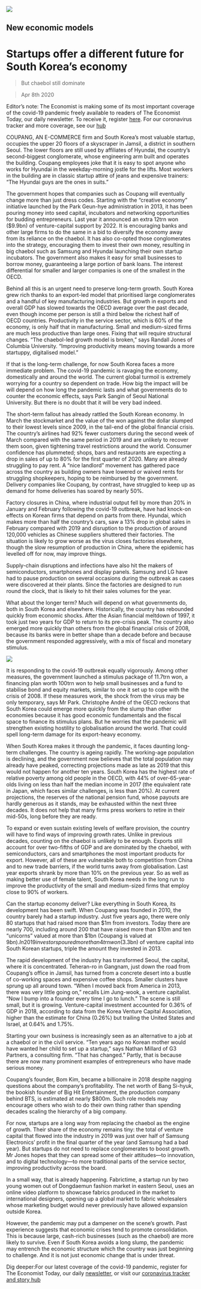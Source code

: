 ![](./images/20200411_SRP099_0.jpg)

## New economic models

# Startups offer a different future for South Korea’s economy

> But chaebol still dominate

> Apr 8th 2020

Editor’s note: The Economist is making some of its most important coverage of the covid-19 pandemic freely available to readers of The Economist Today, our daily newsletter. To receive it, register [here](https://www.economist.com//newslettersignup). For our coronavirus tracker and more coverage, see our [hub](https://www.economist.com//coronavirus)

COUPANG, AN E-COMMERCE firm and South Korea’s most valuable startup, occupies the upper 20 floors of a skyscraper in Jamsil, a district in southern Seoul. The lower floors are still used by affiliates of Hyundai, the country’s second-biggest conglomerate, whose engineering arm built and operates the building. Coupang employees joke that it is easy to spot anyone who works for Hyundai in the weekday-morning jostle for the lifts. Most workers in the building are in classic startup attire of jeans and expensive trainers: “The Hyundai guys are the ones in suits.”

The government hopes that companies such as Coupang will eventually change more than just dress codes. Starting with the “creative economy” initiative launched by the Park Geun-hye administration in 2013, it has been pouring money into seed capital, incubators and networking opportunities for budding entrepreneurs. Last year it announced an extra 12trn won ($9.9bn) of venture-capital support by 2022. It is encouraging banks and other large firms to do the same in a bid to diversify the economy away from its reliance on the chaebol. It has also co-opted those conglomerates into the strategy, encouraging them to invest their own money, resulting in big chaebol such as Samsung and Hyundai launching their own startup incubators. The government also makes it easy for small businesses to borrow money, guaranteeing a large portion of bank loans. The interest differential for smaller and larger companies is one of the smallest in the OECD.

Behind all this is an urgent need to preserve long-term growth. South Korea grew rich thanks to an export-led model that prioritised large conglomerates and a handful of key manufacturing industries. But growth in exports and overall GDP has slowed towards the OECD average over the past decade, even though income per person is still a third below the richest half of OECD countries. Productivity in the service sector, which is 60% of the economy, is only half that in manufacturing. Small and medium-sized firms are much less productive than large ones. Fixing that will require structural changes. “The chaebol-led growth model is broken,” says Randall Jones of Columbia University. “Improving productivity means moving towards a more startuppy, digitalised model.”

If that is the long-term challenge, for now South Korea faces a more immediate problem. The covid-19 pandemic is ravaging the economy, domestically and around the world. The current global turmoil is extremely worrying for a country so dependent on trade. How big the impact will be will depend on how long the pandemic lasts and what governments do to counter the economic effects, says Park Sangin of Seoul National University. But there is no doubt that it will be very bad indeed.

The short-term fallout has already rattled the South Korean economy. In March the stockmarket and the value of the won against the dollar slumped to their lowest levels since 2009, in the tail-end of the global financial crisis. The country’s airlines had 92% fewer customers during the second week of March compared with the same period in 2019 and are unlikely to recover them soon, given tightening travel restrictions around the world. Consumer confidence has plummeted; shops, bars and restaurants are expecting a drop in sales of up to 80% for the first quarter of 2020. Many are already struggling to pay rent. A “nice landlord” movement has gathered pace across the country as building owners have lowered or waived rents for struggling shopkeepers, hoping to be reimbursed by the government. Delivery companies like Coupang, by contrast, have struggled to keep up as demand for home deliveries has soared by nearly 50%.

Factory closures in China, where industrial output fell by more than 20% in January and February following the covid-19 outbreak, have had knock-on effects on Korean firms that depend on parts from there. Hyundai, which makes more than half the country’s cars, saw a 13% drop in global sales in February compared with 2019 and disruption to the production of around 120,000 vehicles as Chinese suppliers shuttered their factories. The situation is likely to grow worse as the virus closes factories elsewhere, though the slow resumption of production in China, where the epidemic has levelled off for now, may improve things.

Supply-chain disruptions and infections have also hit the makers of semiconductors, smartphones and display panels. Samsung and LG have had to pause production on several occasions during the outbreak as cases were discovered at their plants. Since the factories are designed to run round the clock, that is likely to hit their sales volumes for the year.

What about the longer term? Much will depend on what governments do, both in South Korea and elsewhere. Historically, the country has rebounded quickly from economic shocks. After the Asian financial meltdown of 1997, it took just two years for GDP to return to its pre-crisis peak. The country also emerged more quickly than others from the global financial crisis of 2008, because its banks were in better shape than a decade before and because the government responded aggressively, with a mix of fiscal and monetary stimulus.

![](./images/20200411_SRC520.png)

It is responding to the covid-19 outbreak equally vigorously. Among other measures, the government launched a stimulus package of 11.7trn won, a financing plan worth 100trn won to help small businesses and a fund to stabilise bond and equity markets, similar to one it set up to cope with the crisis of 2008. If these measures work, the shock from the virus may be only temporary, says Mr Park. Christophe André of the OECD reckons that South Korea could emerge more quickly from the slump than other economies because it has good economic fundamentals and the fiscal space to finance its stimulus plans. But he worries that the pandemic will strengthen existing hostility to globalisation around the world. That could spell long-term damage for its export-heavy economy.

When South Korea makes it through the pandemic, it faces daunting long-term challenges. The country is ageing rapidly. The working-age population is declining, and the government now believes that the total population may already have peaked, correcting projections made as late as 2019 that this would not happen for another ten years. South Korea has the highest rate of relative poverty among old people in the OECD, with 44% of over-65-year-olds living on less than half the median income in 2017 (the equivalent rate in Japan, which faces similar challenges, is less than 20%). At current projections, the reserves of the national pension fund, whose payouts are hardly generous as it stands, may be exhausted within the next three decades. It does not help that many firms press workers to retire in their mid-50s, long before they are ready.

To expand or even sustain existing levels of welfare provision, the country will have to find ways of improving growth rates. Unlike in previous decades, counting on the chaebol is unlikely to be enough. Exports still account for over two-fifths of GDP and are dominated by the chaebol, with semiconductors, cars and smartphones the most important products for export. However, all of these are vulnerable both to competition from China and to new trade barriers, if the world turns away from globalisation. Last year exports shrank by more than 10% on the previous year. So as well as making better use of female talent, South Korea needs in the long run to improve the productivity of the small and medium-sized firms that employ close to 90% of workers.

Can the startup economy deliver? Like everything in South Korea, its development has been swift. When Coupang was founded in 2010, the country barely had a startup industry. Just five years ago, there were only 80 startups that had raised more than $1m from investors. Today there are nearly 700, including around 200 that have raised more than $10m and ten “unicorns” valued at more than $1bn (Coupang is valued at $9bn). In 2019 investors poured more than 4trn won ($3.3bn) of venture capital into South Korean startups, triple the amount they invested in 2013.

The rapid development of the industry has transformed Seoul, the capital, where it is concentrated. Teheran-ro in Gangnam, just down the road from Coupang’s office in Jamsil, has turned from a concrete desert into a bustle of co-working spaces and expensive coffee shops. Smaller clusters have sprung up all around town. “When I moved back from America in 2013, there was very little going on,” recalls Lim Jung-wook, a venture capitalist. “Now I bump into a founder every time I go to lunch.” The scene is still small, but it is growing. Venture-capital investment accounted for 0.36% of GDP in 2018, according to data from the Korea Venture Capital Association, higher than the estimate for China (0.26%) but trailing the United States and Israel, at 0.64% and 1.75%.

Starting your own business is increasingly seen as an alternative to a job at a chaebol or in the civil service. “Ten years ago no Korean mother would have wanted her child to set up a startup,” says Nathan Millard of G3 Partners, a consulting firm. “That has changed.” Partly, that is because there are now many prominent examples of entrepreneurs who have made serious money.

Coupang’s founder, Bom Kim, became a billionaire in 2018 despite nagging questions about the company’s profitability. The net worth of Bang Si-hyuk, the bookish founder of Big Hit Entertainment, the production company behind BTS, is estimated at nearly $800m. Such role models may encourage others who wish to do their own thing rather than spending decades scaling the hierarchy of a big company.

For now, startups are a long way from replacing the chaebol as the engine of growth. Their share of the economy remains tiny: the total of venture capital that flowed into the industry in 2019 was just over half of Samsung Electronics’ profit in the final quarter of the year (and Samsung had a bad year). But startups do not need to replace conglomerates to boost growth. Mr Jones hopes that they can spread some of their attitudes—to innovation, and to digital technology—to more traditional parts of the service sector, improving productivity across the board.

In a small way, that is already happening. Fabrictime, a startup run by two young women out of Dongdaemun fashion market in eastern Seoul, uses an online video platform to showcase fabrics produced in the market to international designers, opening up a global market to fabric wholesalers whose marketing budget would never previously have allowed expansion outside Korea.

However, the pandemic may put a dampener on the scene’s growth. Past experience suggests that economic crises tend to promote consolidation. This is because large, cash-rich businesses (such as the chaebol) are more likely to survive. Even if South Korea avoids a long slump, the pandemic may entrench the economic structure which the country was just beginning to challenge. And it is not just economic change that is under threat.

Dig deeper:For our latest coverage of the covid-19 pandemic, register for The Economist Today, our daily [newsletter](https://www.economist.com//newslettersignup), or visit our [coronavirus tracker and story hub](https://www.economist.com//coronavirus)